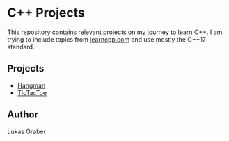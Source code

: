 # C++ Projects

This repository contains relevant projects on my journey to learn C++. I am
trying to include topics from [learncpp.com](https://www.learncpp.com/) and use
mostly the C++17 standard.

## Projects

- [Hangman](hangman/)
- [TicTacToe](tictactoe/)

## Author

Lukas Graber
